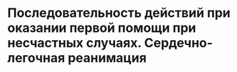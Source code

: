 # Последователь­ность дей­ст­вий при оказании первой помощи при несчастных случаях. Сердечно-легочная реанимация

